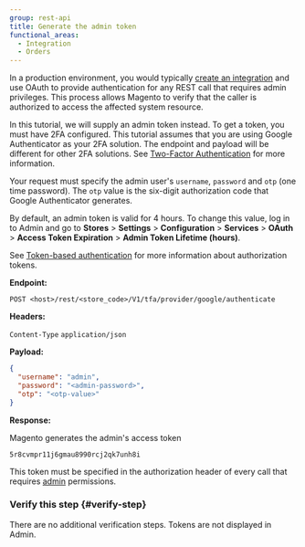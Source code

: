 ```yaml
---
group: rest-api
title: Generate the admin token
functional_areas:
  - Integration
  - Orders
---
```


In a production environment, you would typically [create an integration]({{page.baseurl}}/get-started/create-integration.html) and use OAuth to provide authentication for any REST call that requires admin privileges. This process allows Magento to verify that the caller is authorized to access the affected system resource.

In this tutorial, we will supply an admin token instead. To get a token, you must have 2FA configured. This tutorial assumes that you are using Google Authenticator as your 2FA solution. The endpoint and payload will be different for other 2FA solutions. See [Two-Factor Authentication]({{page.baseurl}}/security/two-factor-authentication.html) for more information.

Your request must specify the admin user's `username`, `password` and `otp` (one time password). The `otp` value is the six-digit authorization code that Google Authenticator generates.

By default, an admin token is valid for 4 hours. To change this value, log in to Admin and go to **Stores** > **Settings** > **Configuration** > **Services** > **OAuth** > **Access Token Expiration** > **Admin Token Lifetime (hours)**.

See [Token-based authentication](https://developer.adobe.com/commerce/webapi/get-started/authentication/gs-authentication-token.html) for more information about authorization tokens.

**Endpoint:**

`POST <host>/rest/<store_code>/V1/tfa/provider/google/authenticate`

**Headers:**

`Content-Type` `application/json`

**Payload:**

```json
{
  "username": "admin",
  "password": "<admin-password>",
  "otp": "<otp-value>"
}
```

**Response:**

Magento generates the admin's access token

`5r8cvmpr11j6gmau8990rcj2qk7unh8i`

This token must be specified in the authorization header of every call that requires [admin](https://glossary.magento.com/admin) permissions.

### Verify this step {#verify-step}

There are no additional verification steps. Tokens are not displayed in Admin.
